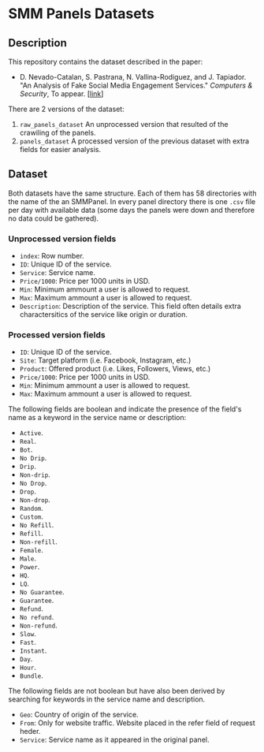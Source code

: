 # SMM Panels Datasets


## Description
This repository contains the dataset described in the paper:

* D. Nevado-Catalan, S. Pastrana, N. Vallina-Rodiguez, and J. Tapiador. "An Analysis of Fake Social Media Engagement Services." _Computers & Security_, To appear. [[link](tbd)]

There are 2 versions of the dataset:
 1. `raw_panels_dataset` An unprocessed version that resulted of the crawiling of the panels.
 2. `panels_dataset` A processed version of the previous dataset with extra fields for easier analysis.

## Dataset

Both datasets have the same structure.
Each of them has 58 directories with the name of the an SMMPanel. In every panel
directory there is one `.csv` file per day with available data (some days
the panels were down and therefore no data could be gathered).

### Unprocessed version fields

 - `index`: Row number.
 - `ID`: Unique ID of the service.
 - `Service`: Service name.
 - `Price/1000`: Price per 1000 units in USD.
 - `Min`: Minimum ammount a user is allowed to request.
 - `Max`: Maximum ammount a user is allowed to request.
 - `Description`: Description of the service. This field often details extra
charactersitics of the service like origin or duration.



### Processed version fields

 - `ID`: Unique ID of the service.
 - `Site`: Target platform (i.e. Facebook, Instagram, etc.)
 - `Product`: Offered product (i.e. Likes, Followers, Views, etc.)
 - `Price/1000`: Price per 1000 units in USD.
 - `Min`: Minimum ammount a user is allowed to request.
 - `Max`: Maximum ammount a user is allowed to request.

 The following fields are boolean and indicate the presence of the field's name as a keyword in the service name or description:
 - `Active`.
 - `Real`.
 - `Bot`.
 - `No Drip`.
 - `Drip`.
 - `Non-drip`.
 - `No Drop`.
 - `Drop`.
 - `Non-drop`.
 - `Random`.
 - `Custom`.
 - `No Refill`.
 - `Refill`.
 - `Non-refill`.
 - `Female`.
 - `Male`.
 - `Power`.
 - `HQ`.
 - `LQ`.
 - `No Guarantee`.
 - `Guarantee`.
 - `Refund`.
 - `No refund`.
 - `Non-refund`.
 - `Slow`.
 - `Fast`.
 - `Instant`.
 - `Day`.
 - `Hour`.
 - `Bundle`.

 The following fields are not boolean but have also been derived by searching for keywords in the service name and description.
 - `Geo`: Country of origin of the service.
 - `From`: Only for website traffic. Website placed in the refer field of request heder.
 - `Service`: Service name as it appeared in the original panel.
